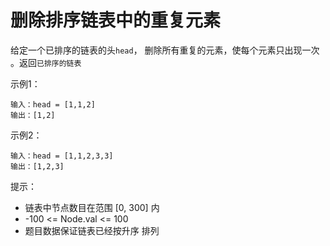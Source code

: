 # 删除排序链表中的重复元素

给定一个已排序的链表的头`head`， 删除所有重复的元素，使每个元素只出现一次 。返回`已排序的链表 `

示例1：
```
输入：head = [1,1,2]
输出：[1,2]
```

示例2：
```
输入：head = [1,1,2,3,3]
输出：[1,2,3]
```

提示：
- 链表中节点数目在范围 [0, 300] 内
- -100 <= Node.val <= 100
- 题目数据保证链表已经按升序 排列